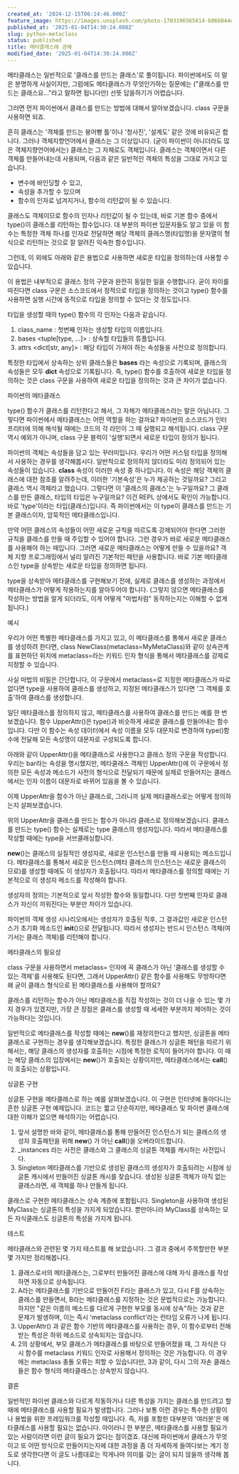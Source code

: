 ```yaml
---
created_at: '2024-12-15T06:14:46.000Z'
feature_image: https://images.unsplash.com/photo-1703196565814-b066044e23a1?crop=entropy&cs=tinysrgb&fit=max&fm=jpg&ixid=M3wxMTc3M3wwfDF8c2VhcmNofDM1fHxtZXRhfGVufDB8fHx8MTczNTgyNzYwN3ww&ixlib=rb-4.0.3&q=80&w=2000
published_at: '2025-01-04T14:30:24.000Z'
slug: python-metaclass
status: published
title: 메타클래스에 관해
modified_date: '2025-01-04T14:30:24.000Z'
---
```


메타클래스는 일반적으로 '클래스를 만드는 클래스'로 풀이됩니다. 파이썬에서도 이 말은 분명하게 사실이지만, 그럼에도 메타클래스가 무엇인가하는 질문에는 ("클래스를 만드는 클래스요..."라고 말하면 됩니다만) 선뜻 답을하기가 어렵습니다. 

그러면 먼저 파이썬에서 클래스를 만드는 방법에 대해서 알아보겠습니다. class 구문을 사용하면 되죠. 

흔히 클래스는 '객체를 만드는 붕어빵 틀'이나 '청사진', '설계도' 같은 것에 비유되곤 합니다. 그러나 객체지향언어에서 클래스는 그 이상입니다. (굳이 파이썬이 아니더라도 많은 객체지향언어에서는) 클래스는 그 자체로도 객체입니다. 클래스는 객체이면서 다른 객체를 만들어내는데 사용되며, 다음과 같은 일반적인 객체의 특성을 그대로 가지고 있습니다. 

- 변수에 바인딩할 수 있고, 
- 속성을 추가할 수 있으며
- 함수의 인자로 넘겨지거나, 함수의 리턴값이 될 수 있습니다. 

클래스도 객체이므로 함수의 인자나 리턴값이 될 수 있는데,  바로 기본 함수 중에서 type()이 클래스를 리턴하는 함수입니다. 대 부분의 파이썬 입문자들도 알고 있을 이 함수는 특정한 객체 하나를 인자로 전달하면 해당 객체의 클래스명(타입명)을 문자열의 형식으로 리턴하는 것으로 잘 알려진 익숙한 함수입니다. 

그런데, 이 외에도 아래와 같은 용법으로 사용하면 새로운 타입을 정의하는데 사용할 수 있습니다. 

이 용법은 내부적으로  클래스 정의 구문과 완전히 동일한 일을 수행합니다. 굳이 차이를 따진다면 class 구문은 소스코드에서 정적으로 타입을 정의하는 것이고 type() 함수를 사용하면 실행 시간에 동적으로 타입을 정의할 수 있다는 것 정도입니다.

타입을 생성할 때의 type() 함수의 각 인자는 다음과 같습니다. 

1. class_name <str> : 첫번째 인자는 생성할 타입의 이름입니다. 
2. bases <tuple[type, ...]> : 상속할 타입들의 튜플입니다. 
3. attrs <dict[str, any]> : 해당 타입이 가져야 하는 속성들을 사전으로 정의합니다. 

특정한 타입에서 상속하는 상위 클래스들은 __bases__ 라는 속성으로 기록되며, 클래스의 속성들은 모두 __dict__ 속성으로 기록됩니다. 즉, type() 함수를 호출하여 새로운 타입을 정의하는 것은 class 구문을 사용하여 새로운 타입을 정의하는 것과 큰 차이가 없습니다. 

파이썬의 메타클래스

type() 함수가 클래스를 리턴한다고 해서, 그 자체가 메타클래스라는 말은 아닙니다. 그렇다면 파이썬에서 메타클래스는 어떤 역할을 하는 걸까요?  파이썬의 소스코드가 인터프리터에 의해 해석될 때에는 코드의 각 라인이 그 때 실행되고 해석됩니다.  class 구문 역시 예외가 아니며, class 구문 블럭이 '실행'되면서 새로운 타입이 정의가 됩니다. 

파이썬의 객체는 속성들을 담고 있는 꾸러미입니다. 우리가 어떤 커스텀 타입을 정의해서 사용하는 경우를 생각해봅시다.  일반적으로 정의하지 않더라도 미리 정의되어 있는 속성들이 있습니다.  __class__ 속성이 이러한 속성 중 하나입니다.  이 속성은 해당 객체의 클래스에 대한 참조를 알려주는데, 이러한 '기본속성'은 누가 제공하는 것일까요? 그리고 클래스 역시 객체라고 했습니다. 그렇다면 이 '클래스의 클래스'는 누구일까요? 그 클래스를 만든 클래스, 타입의 타입은 누구일까요? 이건 REPL 상에서도 확인이 가능합니다. 바로 'type'이라는 타입(클래스)입니다. 즉 파이썬에서는 이 type이 클래스를 만드는 기본 클래스이자, 암묵적인 메타클래스입니다.

만약 어떤 클래스의 속성들이 어떤 새로운 규칙을 따르도록 강제되어야 한다면 그러한 규칙을 클래스를 만들 때 주입할 수 있어야 합니다. 그런 경우가 바로 새로운 메타클래스를 사용해야 하는 때입니다. 그러면 새로운 메타클래스는 어떻게 만들 수 있을까요? 객체 지향 프로그래밍에서 널리 알려진 기본적인 패턴을 사용합니다. 바로 기본 메타클래스인 type을 상속받는 새로운 타입을 정의하면 됩니다. 

type을 상속받아 메타클래스를 구현해보기 전에, 실제로 클래스를 생성하는 과정에서 메타클래스가 어떻게 작용하는지를 알아두어야 합니다. (그렇지 않으면 메타클래스를 작성하는 방법을 알게 되더라도, 이게 어떻게 "마법처럼" 동작하는지는 이해할 수 없게 됩니다.)

예시

우리가 어떤 특별한 메타클래스를 가지고 있고, 이 메타클래스를 통해서 새로운 클래스를 생성하려 한다면, class NewClass(metaclass=MyMetaClass)와 같이 상속관계를 표현하던 위치에 metaclass=라는 키워드 인자 형식을 통해서 메타클래스를 강제로 지정할 수 있습니다.

사실 마법의 비밀은 간단합니다, 이 구문에서 metaclass=로 지정한 메타클래스가 따로 없다면 type을 사용하여 클래스를 생성하고, 지정된 메타클래스가 있다면 '그 객체를 호출'하여 클래스를 생성합니다.  

일단 메타클래스를 정의하지 않고, 메타클래스를 사용하여 클래스를 만드는 예를 한 번 보겠습니다. 함수 UpperAttr()은 type()과 비슷하게 새로운 클래스를 만들어내는 함수입니다. 다만 이 함수는 속성 데이터에서 속성 이름을 모두 대문자로 변경하여 type()함수에 전달해 모든 속성명이 대문자로 구성되도록 합니다. 

아래와 같이 UpperAttr()을 메타클래스로 사용한다고 클래스 정의 구문을 작성합니다. 우리는 bar라는 속성을 명시했지만, 메타클래스 객체인 UpperAttr()에 이 구문에서 정의한 모든 속성과 메소드가 사전의 형식으로 전달되기 때문에 실제로 만들어지는 클래스에서는 인자 이름이 대문자로 바뀌어 있음을 볼 수 있습니다.

이제 UpperAttr을 함수가 아닌 클래스로, 그러니까 실제 메타클래스로는 어떻게 정의하는지 살펴보겠습니다. 

위의 UpperAttr을 클래스를 만드는 함수가 아니라 클래스로 정의해보겠습니다. 클래스를 만드는 type() 함수는 실제로는 type 클래스의 생성자입니다. 따라서 메타클래스를 작성할 때에는 type을 서브클래싱합니다. 

__new__()는 클래스의 실질적인 생성자로, 새로운 인스턴스를 만들 때 사용되는 메소드입니다. 메타클래스를 통해서 새로운 인스턴스(메타 클래스의 인스턴스는 새로운 클래스이므로)를 생성할 때에도 이 생성자가 호출됩니다. 따라서 메타클래스를 정의할 때에는 기본적으로 이 생성자 메소드를 작성해야 합니다. 

생성자의 정의는 기본적으로 앞서 작성한 함수와 동일합니다. 다만 첫번째 인자로 클래스가 자신이 끼워진다는 부분만 차이가 있습니다. 

파이썬의 객체 생성 시나리오에서는 생성자가 호출된 직후, 그 결과값인 새로운 인스턴스가 초기화 메소드인 __init__()으로 전달됩니다. 따라서 생성자는 반드시 인스턴스 객체(여기서는 클래스 객체)를 리턴해야 합니다. 

메타클래스의 필요성

class 구문을 사용하면서 metaclass= 인자에 꼭 클래스가 아닌 '클래스를 생성할 수 있는 객체'를 사용해도 된다면, 그래서 UpperAttr() 같은 함수를 사용해도 무방하다면 왜 굳이 클래스 형식으로 된 메타클래스를 사용해야 할까요?

클래스를 리턴하는 함수가 아닌 메타클래스를 직접 작성하는 것이 더 나을 수 있는 몇 가지 경우가 있겠지만, 가장 큰 장점은 클래스를 생성할 때 세세한 부분까지 제어하는 것이 가능하다는 것입니다. 

일반적으로 메타클래스를 작성할 때에는 __new__()를 재정의한다고 했지만, 싱글톤을 메타클래스로 구현하는 경우를 생각해보겠습니다. 특정한 클래스가 싱글톤 패턴을 따르기 위해서는, 해당 클래스의 생성자를 호출하는 시점에 특정한 로직이 들어가야 합니다. 이 때는 해당 클래스의 입장에서는 __new__()가 호출되는 상황이지만,  메타클래스에서는 __call__()이 호출되는 상황입니다. 

싱글톤 구현

싱글톤 구현을 메타클래스로 하는 예를 살펴보겠습니다. 이 구현은 인터넷에 돌아다니는 흔한 싱글톤 구현 예제입니다. 코드는 짧고 단순하지만, 메타클래스 및 파이썬 클래스에 대한 이해가 없으면 해석하기는 어렵습니다.

1. 앞서 설명한 바와 같이, 메타클래스를 통해 만들어진 인스턴스가 되는 클래스의 생성자 호출패턴을 위해 __new__() 가 아닌 __call__()을 오버라이드합니다.
2. _instances 라는 사전은 클래스와 그 클래스의 싱글톤 객체를 캐시하는 사전입니다. 
3. Singleton 메타클래스를 기반으로 생성된 클래스의 생성자가 호출되려는 시점에 싱글톤 캐시에서 만들어진 싱글톤 캐시를 찾습니다. 생성된 싱글톤 객체가 아직 없는 클래스라면, 새 객체를 하나 만들게 됩니다. 

클래스로 구현한 메타클래스는 상속 계층에 포함됩니다. Singleton을 사용하여 생성된 MyClass는 싱글톤의 특성을 가지게 되었습니다. 뿐만아니라 MyClass를 상속하는 모든 자식클래스도 싱글톤의 특성을 가지게 됩니다. 

테스트

메타클래스와 관련된 몇 가지 테스트를 해 보았습니다. 그 결과 중에서 주목할만한 부분 몇 가지만 정리해봅니다. 

1. 클래스로서의 메타클래스는, 그로부터 만들어진 클래스에 대해 자식 클래스를 작성하면 자동으로 상속됩니다. 
2. A라는 메타클래스를 기반으로 만들어진 F라는 클래스가 있고, 다시 F를 상속하는 클래스를 만들면서, B라는 메타클래스를 지정하는 것은 문법적으로는 가능합니다. 하지만 "같은 이름의 메소드를 다르게 구현한 부모를 동시에 상속"하는 것과 같은 문제가 발생하며, 이는 즉시 'metaclass conflict'라는 런타임 오류가 나게 됩니다. 
3. UpperAttr() 과 같은 함수 기반의 메타클래스를 사용하는 경우, 이 함수로부터 전해받는 특성은 하위 메소드로 상속되지는 않습니다. 
4. 2의 상황에서, 부모 클래스가 메타클래스를 바탕으로 만들어졌을 때, 그 자식은 다시 함수를 metaclass 키워드 인자로 사용해서 정의하는 것은 가능합니다. 이 경우에는 metaclass 충돌 오류는 피할 수 있습니다만, 3과 같이, 다시 그의 자손 클래스들은 함수 형식의 메타클래스는 상속받지 않습니다. 

결론

일반적인 파이썬 클래스와 다르게 작동하거나 다른 특성을 가지는 클래스를 만드려고 할 때에 메타클래스를 사용할 필요가 발생합니다. 그러나 보통 이런 경우는 특수한 상황이나 용법을 위한 프레임워크를 작성할 때입니다. 즉, 저를 포함한 대부분의 '여러분'은 메타클래스를 사용할 필요는 없습니다. 아이러니 한 부분은, 메타클래스를 사용할 필요가 있는 사람이라면 이런 글이 필요가 없다는 점이겠죠. 대신에 파이썬에서 클래스가 무엇이고 또 어떤 방식으로 만들어지는지에 대한 과정을 좀 더 자세하게 들여다보는 계기 정도로 생각한다면 이 글도 나름대로는 작게나마 의미를 갖는 글이 되지 않을까 생각해 봅니다.